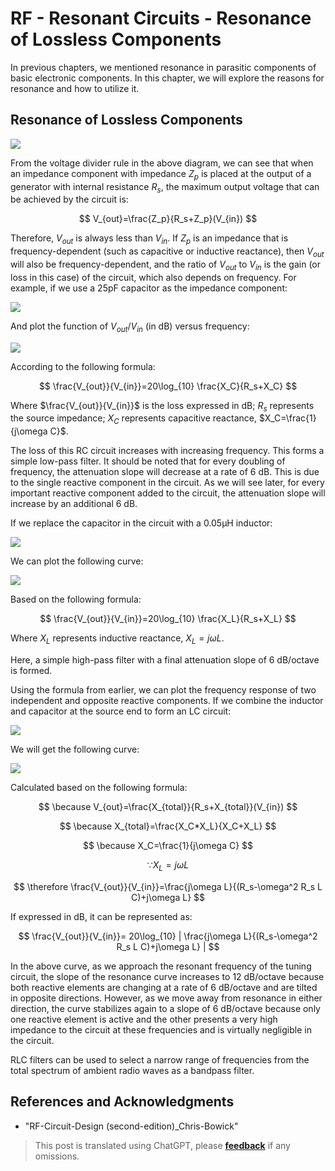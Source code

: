 # RF - Resonant Circuits - Resonance of Lossless Components

In previous chapters, we mentioned resonance in parasitic components of basic electronic components. In this chapter, we will explore the reasons for resonance and how to utilize it.

## Resonance of Lossless Components

![](https://wiki-media-1253965369.cos.ap-guangzhou.myqcloud.com/img/20220411172646.png)

From the voltage divider rule in the above diagram, we can see that when an impedance component with impedance $Z_p$ is placed at the output of a generator with internal resistance $R_s$, the maximum output voltage that can be achieved by the circuit is:

$$
V_{out}=\frac{Z_p}{R_s+Z_p}(V_{in})
$$

Therefore, $V_{out}$ is always less than $V_{in}$. If $Z_p$ is an impedance that is frequency-dependent (such as capacitive or inductive reactance), then $V_{out}$ will also be frequency-dependent, and the ratio of $V_{out}$ to $V_{in}$ is the gain (or loss in this case) of the circuit, which also depends on frequency. For example, if we use a 25pF capacitor as the impedance component:

![](https://wiki-media-1253965369.cos.ap-guangzhou.myqcloud.com/img/20220418095301.png)

And plot the function of $V_{out}/V_{in}$ (in dB) versus frequency:

![](https://wiki-media-1253965369.cos.ap-guangzhou.myqcloud.com/img/20220418095324.png)

According to the following formula:

$$
\frac{V_{out}}{V_{in}}=20\log_{10} \frac{X_C}{R_s+X_C}
$$

Where $\frac{V_{out}}{V_{in}}$ is the loss expressed in dB; $R_s$ represents the source impedance; $X_C$ represents capacitive reactance, $X_C=\frac{1}{j\omega C}$.

The loss of this RC circuit increases with increasing frequency. This forms a simple low-pass filter. It should be noted that for every doubling of frequency, the attenuation slope will decrease at a rate of 6 dB. This is due to the single reactive component in the circuit. As we will see later, for every important reactive component added to the circuit, the attenuation slope will increase by an additional 6 dB.

If we replace the capacitor in the circuit with a 0.05µH inductor:

![](https://wiki-media-1253965369.cos.ap-guangzhou.myqcloud.com/img/20220418101327.png)

We can plot the following curve:

![](https://wiki-media-1253965369.cos.ap-guangzhou.myqcloud.com/img/20220418101522.png)

Based on the following formula:

$$
\frac{V_{out}}{V_{in}}=20\log_{10} \frac{X_L}{R_s+X_L}
$$

Where $X_L$ represents inductive reactance, $X_L=j\omega L$.

Here, a simple high-pass filter with a final attenuation slope of 6 dB/octave is formed.

Using the formula from earlier, we can plot the frequency response of two independent and opposite reactive components. If we combine the inductor and capacitor at the source end to form an LC circuit:

![](https://wiki-media-1253965369.cos.ap-guangzhou.myqcloud.com/img/20220418103702.png)

We will get the following curve:

![](https://wiki-media-1253965369.cos.ap-guangzhou.myqcloud.com/img/20220418103931.png)

Calculated based on the following formula:

$$
\because V_{out}=\frac{X_{total}}{R_s+X_{total}}(V_{in})
$$

$$
\because X_{total}=\frac{X_C*X_L}{X_C+X_L}
$$

$$
\because X_C=\frac{1}{j\omega C}
$$

$$
\because X_L=j\omega L
$$

$$
\therefore \frac{V_{out}}{V_{in}}=\frac{j\omega L}{(R_s-\omega^2 R_s L C)+j\omega L}
$$

If expressed in dB, it can be represented as:

$$
\frac{V_{out}}{V_{in}}= 20\log_{10} | \frac{j\omega L}{(R_s-\omega^2 R_s L C)+j\omega L}  |
$$

In the above curve, as we approach the resonant frequency of the tuning circuit, the slope of the resonance curve increases to 12 dB/octave because both reactive elements are changing at a rate of 6 dB/octave and are tilted in opposite directions. However, as we move away from resonance in either direction, the curve stabilizes again to a slope of 6 dB/octave because only one reactive element is active and the other presents a very high impedance to the circuit at these frequencies and is virtually negligible in the circuit.

RLC filters can be used to select a narrow range of frequencies from the total spectrum of ambient radio waves as a bandpass filter.

## References and Acknowledgments

- "RF-Circuit-Design (second-edition)\_Chris-Bowick"

> This post is translated using ChatGPT, please [**feedback**](https://github.com/linyuxuanlin/Wiki_MkDocs/issues/new) if any omissions.
